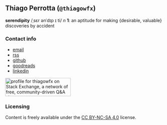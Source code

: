 ## Thiago Perrotta (`@thiagowfx`)

**serendipity** /ˌsɛr ənˈdɪp ɪ ti/ _n_
**1**: an aptitude for making {desirable, valuable} discoveries by accident

### Contact info

- [email](mailto:tbperrotta@gmail.com)
- [rss](/index.xml)
- [github](https://github.com/thiagowfx)
- [goodreads](https://goodreads.com/user/show/7873832-thiago)
- [linkedin](https://linkedin.com/in/thiagoperrotta)

<a href="https://stackexchange.com/users/1934732">
<img src="https://stackexchange.com/users/flair/1934732.png" width="208" height="58" alt="profile for thiagowfx on Stack Exchange, a network of free, community-driven Q&amp;A sites" title="profile for thiagowfx on Stack Exchange, a network of free, community-driven Q&amp;A sites" />
</a>

### Licensing

Content is freely available under the [CC BY-NC-SA 4.0](https://creativecommons.org/licenses/by-nc-sa/4.0/) license.
